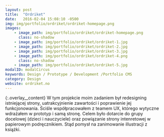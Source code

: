 ```yaml
---
layout: post
title:  "Ordriket"
date:   2016-02-04 15:08:10 -0500
img: img/portfolio/ordriket/ordriket-homepage.png
images: 
    - image_path: img/portfolio/ordriket/ordriket-homepage.png
      class: no-shadow
    - image_path: img/portfolio/ordriket/ordriket-1.jpg
    - image_path: img/portfolio/ordriket/ordriket-2.jpg    
    - image_path: img/portfolio/ordriket/ordriket-3.jpg
    - image_path: img/portfolio/ordriket/ordriket-4.png
      class: no-shadow
    - image_path: img/portfolio/ordriket/ordriket-5.jpg
modalID: modalCircus
keywords: Design / Prototype / Development /Portfolio CMS
category: Design
website: ordriket.no
---
```

{:.overlay__content}
W tym projekcie moim zadaniem był redesigning istniejącej strony, uatrakcyjnienie zawartości i poprawienie jej funkcjonowania. Ściśle współpracowałem z teamem UX, którego wytyczne wdrażałem w prototyp i samą stronę. Celem było dotarcie do grupy docelowej (dzieci i nauczyciele) oraz powiązanie strony intenretowej w papierowym podręcznikiem. Stąd pomysł na zanimowanie illustracji z książki.